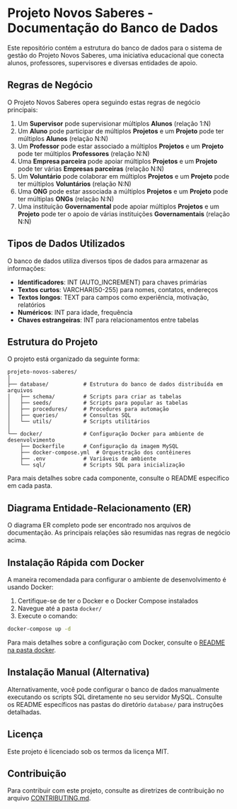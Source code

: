 # Projeto Novos Saberes - Documentação do Banco de Dados

Este repositório contém a estrutura do banco de dados para o sistema de gestão do Projeto Novos Saberes, uma iniciativa educacional que conecta alunos, professores, supervisores e diversas entidades de apoio.

## Regras de Negócio

O Projeto Novos Saberes opera seguindo estas regras de negócio principais:

1. Um **Supervisor** pode supervisionar múltiplos **Alunos** (relação 1:N)
2. Um **Aluno** pode participar de múltiplos **Projetos** e um **Projeto** pode ter múltiplos **Alunos** (relação N:N)
3. Um **Professor** pode estar associado a múltiplos **Projetos** e um **Projeto** pode ter múltiplos **Professores** (relação N:N)
4. Uma **Empresa parceira** pode apoiar múltiplos **Projetos** e um **Projeto** pode ter várias **Empresas parceiras** (relação N:N)
5. Um **Voluntário** pode colaborar em múltiplos **Projetos** e um **Projeto** pode ter múltiplos **Voluntários** (relação N:N)
6. Uma **ONG** pode estar associada a múltiplos **Projetos** e um **Projeto** pode ter múltiplas **ONGs** (relação N:N)
7. Uma instituição **Governamental** pode apoiar múltiplos **Projetos** e um **Projeto** pode ter o apoio de várias instituições **Governamentais** (relação N:N)

## Tipos de Dados Utilizados

O banco de dados utiliza diversos tipos de dados para armazenar as informações:

- **Identificadores**: INT (AUTO_INCREMENT) para chaves primárias
- **Textos curtos**: VARCHAR(50-255) para nomes, contatos, endereços
- **Textos longos**: TEXT para campos como experiência, motivação, relatórios
- **Numéricos**: INT para idade, frequência
- **Chaves estrangeiras**: INT para relacionamentos entre tabelas

## Estrutura do Projeto

O projeto está organizado da seguinte forma:

```
projeto-novos-saberes/
│
├── database/           # Estrutura do banco de dados distribuída em arquivos
│   ├── schema/         # Scripts para criar as tabelas
│   ├── seeds/          # Scripts para popular as tabelas
│   ├── procedures/     # Procedures para automação
│   ├── queries/        # Consultas SQL
│   └── utils/          # Scripts utilitários
│
└── docker/             # Configuração Docker para ambiente de desenvolvimento
    ├── Dockerfile      # Configuração da imagem MySQL
    ├── docker-compose.yml  # Orquestração dos contêineres
    ├── .env            # Variáveis de ambiente
    └── sql/            # Scripts SQL para inicialização
```

Para mais detalhes sobre cada componente, consulte o README específico em cada pasta.

## Diagrama Entidade-Relacionamento (ER)

O diagrama ER completo pode ser encontrado nos arquivos de documentação. As principais relações são resumidas nas regras de negócio acima.

## Instalação Rápida com Docker

A maneira recomendada para configurar o ambiente de desenvolvimento é usando Docker:

1. Certifique-se de ter o Docker e o Docker Compose instalados
2. Navegue até a pasta `docker/`
3. Execute o comando:

```bash
docker-compose up -d
```

Para mais detalhes sobre a configuração com Docker, consulte o [README na pasta docker](./docker/README.md).

## Instalação Manual (Alternativa)

Alternativamente, você pode configurar o banco de dados manualmente executando os scripts SQL diretamente no seu servidor MySQL. Consulte os README específicos nas pastas do diretório `database/` para instruções detalhadas.

## Licença

Este projeto é licenciado sob os termos da licença MIT.

## Contribuição

Para contribuir com este projeto, consulte as diretrizes de contribuição no arquivo [CONTRIBUTING.md](./CONTRIBUTING.md).
